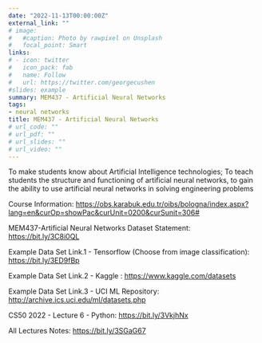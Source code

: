 ```yaml
---
date: "2022-11-13T00:00:00Z"
external_link: ""
# image:
#   #caption: Photo by rawpixel on Unsplash
#   focal_point: Smart
links:
# - icon: twitter
#   icon_pack: fab
#   name: Follow
#   url: https://twitter.com/georgecushen
#slides: example
summary: MEM437 - Artificial Neural Networks
tags:
- neural networks
title: MEM437 - Artificial Neural Networks
# url_code: ""
# url_pdf: ""
# url_slides: ""
# url_video: ""
---
```

To make students know about Artificial Intelligence technologies; To teach students the structure and functioning of artificial neural networks, to gain the ability to use artificial neural networks in solving engineering problems

Course Information: https://obs.karabuk.edu.tr/oibs/bologna/index.aspx?lang=en&curOp=showPac&curUnit=0200&curSunit=306#


MEM437-Artificial Neural Networks Dataset Statement: https://bit.ly/3C8i0QL

Example Data Set Link.1 - Tensorflow (Choose from image classification): https://bit.ly/3ED9fBp

Example Data Set Link.2 - Kaggle : https://www.kaggle.com/datasets

Example Data Set Link.3 - UCI ML Repository: http://archive.ics.uci.edu/ml/datasets.php

CS50 2022 - Lecture 6 - Python: https://bit.ly/3VkjhNx

All Lectures Notes: https://bit.ly/3SGaG67

